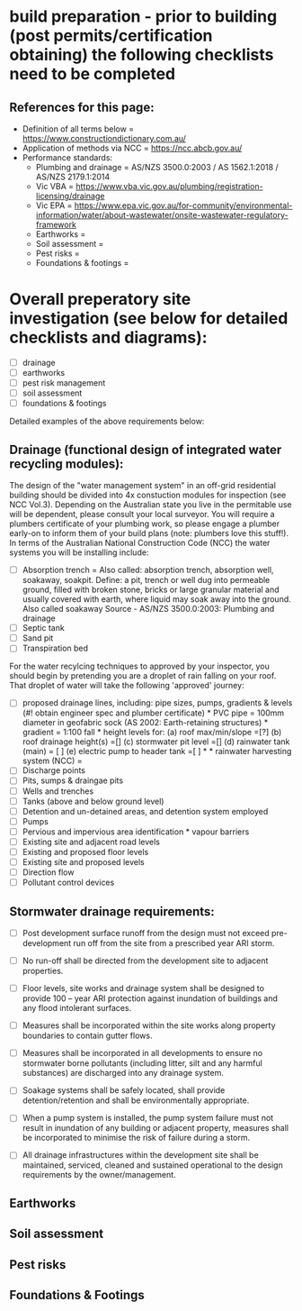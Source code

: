 # build preparation - prior to building (post permits/certification obtaining) the following checklists need to be completed

## References for this page:
 * Definition of all terms below = https://www.constructiondictionary.com.au/
 * Application of methods via NCC = https://ncc.abcb.gov.au/
 * Performance standards:
   * Plumbing and drainage = AS/NZS 3500.0:2003 / AS 1562.1:2018 / AS/NZS 2179.1:2014
    * Vic VBA = https://www.vba.vic.gov.au/plumbing/registration-licensing/drainage
    * Vic EPA = https://www.epa.vic.gov.au/for-community/environmental-information/water/about-wastewater/onsite-wastewater-regulatory-framework
   * Earthworks = 
   * Soil assessment = 
   * Pest risks = 
   * Foundations & footings =  

# Overall preperatory site investigation (see below for detailed checklists and diagrams):
- [ ] drainage
- [ ] earthworks
- [ ] pest risk management
- [ ] soil assessment
- [ ] foundations & footings

Detailed examples of the above requirements below:

## Drainage (functional design of integrated water recycling modules):

The design of the "water management system" in an off-grid residential building should be divided into 4x constuction modules for inspection (see NCC Vol.3).  Depending on the Australian state you live in the permitable use will be dependent, please consult your local surveyor.  You will require a plumbers certificate of your plumbing work, so please engage a plumber early-on to inform them of your build plans (note: plumbers love this stuff!). In terms of the Australian National Construction Code (NCC) the water systems you will be installing include: 

 - [ ] Absorption trench = Also called: absorption trench, absorption well, soakaway, soakpit.  Define: a pit, trench or well dug into permeable ground, filled with broken stone, bricks or large granular material and usually covered with earth, where liquid may soak away into the ground. Also called soakaway
Source - AS/NZS 3500.0:2003: Plumbing and drainage
 - [ ] Septic tank
 - [ ] Sand pit 
 - [ ] Transpiration bed

For the water recylcing techniques to approved by your inspector, you should begin by pretending you are a droplet of rain falling on your roof.  That droplet of water will take the following 'approved' journey:

- [ ] proposed drainage lines, including: pipe sizes, pumps, gradients & levels (#! obtain engineer spec and plumber certificate)
      * PVC pipe = 100mm diameter in geofabric sock (AS 2002: Earth-retaining structures)
      * gradient = 1:100 fall
      * height levels for: (a) roof max/min/slope =[?] (b) roof drainage height(s) =[] (c) stormwater pit level =[] (d) rainwater tank (main) = [ ] (e) electric pump to header tank =[ ]
        * 
        * rainwater harvesting system (NCC) = 
- [ ] Discharge points
- [ ] Pits, sumps & draingae pits
- [ ] Wells and trenches
- [ ] Tanks (above and below ground level)
- [ ] Detention and un-detained areas, and detention system employed
- [ ] Pumps
- [ ] Pervious and impervious area identification
      * vapour barriers 
- [ ] Existing site and adjacent road levels
- [ ] Existing and proposed floor levels
- [ ] Existing site and proposed levels
- [ ] Direction flow
- [ ] Pollutant control devices

## Stormwater drainage requirements:
- [ ] Post development surface runoff from the design must not exceed pre-development run off from the site from a prescribed year ARI storm.
- [ ] No run-off shall be directed from the development site to adjacent properties.
- [ ] Floor levels, site works and drainage system shall be designed to provide 100 – year ARI protection against inundation of buildings and any flood intolerant surfaces.
- [ ] Measures shall be incorporated within the site works along property boundaries to contain gutter flows.
- [ ] Measures shall be incorporated in all developments to ensure no stormwater borne pollutants (including litter, silt and any harmful substances) are discharged into any drainage system.
- [ ] Soakage systems shall be safely located, shall provide detention/retention and shall be environmentally appropriate.
- [ ] When a pump system is installed, the pump system failure must not result in inundation of any building or adjacent property, measures shall be incorporated to minimise the risk of failure during a storm.
- [ ] All drainage infrastructures within the development site shall be maintained, serviced, cleaned and sustained operational to the design requirements by the owner/management.


## Earthworks

## Soil assessment 

## Pest risks

## Foundations & Footings
